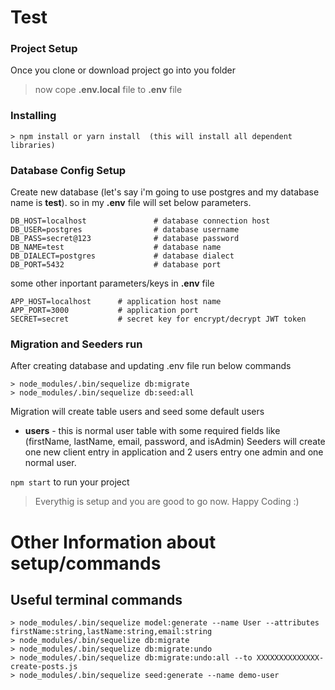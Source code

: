 # Test

### Project Setup

Once you clone or download project go into you folder

> now cope **.env.local** file to **.env** file

### Installing

```
> npm install or yarn install  (this will install all dependent libraries)
```

### Database Config Setup

Create new database (let's say i'm going to use postgres and my database name is **test**).
so in my **.env** file will set below parameters.

```
DB_HOST=localhost               # database connection host
DB_USER=postgres                # database username
DB_PASS=secret@123              # database password
DB_NAME=test                    # database name
DB_DIALECT=postgres             # database dialect
DB_PORT=5432                    # database port
```

some other inportant parameters/keys in **.env** file

```
APP_HOST=localhost      # application host name
APP_PORT=3000           # application port
SECRET=secret           # secret key for encrypt/decrypt JWT token
```

### Migration and Seeders run

After creating database and updating .env file run below commands

```
> node_modules/.bin/sequelize db:migrate
> node_modules/.bin/sequelize db:seed:all
```

Migration will create table users and seed some default users

- **users** - this is normal user table with some required fields like (firstName, lastName, email, password, and isAdmin)
  Seeders will create one new client entry in application and 2 users entry one admin and one normal user.

`npm start` to run your project

> Everythig is setup and you are good to go now. Happy Coding :)

# Other Information about setup/commands

## Useful terminal commands

```
> node_modules/.bin/sequelize model:generate --name User --attributes firstName:string,lastName:string,email:string
> node_modules/.bin/sequelize db:migrate
> node_modules/.bin/sequelize db:migrate:undo
> node_modules/.bin/sequelize db:migrate:undo:all --to XXXXXXXXXXXXXX-create-posts.js
> node_modules/.bin/sequelize seed:generate --name demo-user
```
